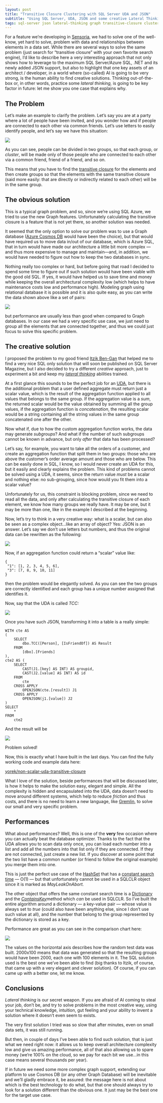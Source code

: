 ```yaml
---
layout: post
title: "Transitive Closure Clustering with SQL Server UDA and JSON"
subtitle: "Using SQL Server, UDA, JSON and some creative Lateral Thinkin to solve a common complex problem"
tags: sql-server json lateral-thinking graph transitive-closure clustering
---
```


For a feature we’re developing in
[Sensoria](http://www.sensoriafitness.com/), we had to solve one of the
well-know, yet hard to solve, problem with data and relationships
between elements in a data set. While there are several ways to solve
the same problem (just search for “transitive closure” with your own
favorite search engine), I’d like to describe here a very interesting
approach that not only shows how to leverage to the maximum SQL
Server/Azure SQL, .NET and its newly added JSON support, but also to
highlight that one key assets of an architect / developer, in a world
where (so-called) AI is going to be very strong, is the human ability to
find creative solutions. Thinking out-of-the-box or, in other words,
practice some *lateral thinking,* is going to be key factor in future:
let me show you one case that explains why.

## The Problem

Let’s make an example to clarify the problem. Let’s say you are at a
party where a lot of people have been invited, and you wonder how and if
people are connected to each other via common friends. Let’s use letters
to easily identify people, and let’s say we have this situation:

![](/public/images/2017-11-12/image-01.png)

As you can see, people can be divided in two groups, so that each group,
or *cluster*, will be made only of those people who are connected to
each other via a common friend, friend of a friend, and so on.

This means that you have to find the [transitive
closure](https://en.wikipedia.org/wiki/Transitive_closure) for the
elements and then create groups so that the elements with the same
transitive closure (said more easily: that are directly or indirectly
related to each other) will be in the same group.

## The obvious solution

This is a typical graph problem, and so, since we’re using SQL Azure, we
tried to use the new Graph features. Unfortunately calculating the
transitive closure is a feature that is not yet there, so another
solution was needed.

It seemed that the only option to solve our problem was to use a Graph
database ([Azure Cosmos
DB](https://docs.microsoft.com/en-us/azure/cosmos-db/graph-introduction)
would have been the choice), but that would have required us to move
data in/out of our database, which is Azure SQL, that in turn would have
made our architecture a little bit more complex — and thus more
expensive to manage and maintain—and, in addition, we would have needed
to figure out how to keep the two databases in sync.

Nothing really too complex or hard, but before going that road I decided
to spend some time to figure out if such solution would have been viable
with the good old SQL. If yes, it would have helped us to save time and
money while keeping the overall architectural complexity low (which
helps to have maintenance costs low and performance high). Modeling
graph using relational database it is possible and it is also quite
easy, as you can write the data shown above like a set of pairs:

![](/public/images/2017-11-12/image-02.png)

but performance are usually less than good when compared to Graph
databases. In our case we had a very specific use case, we just need to
group all the elements that are connected together, and thus we could
just focus to solve this specific problem.

## The creative solution

I proposed the problem to my good friend [Itzik
Ben-Gan](http://sqlmag.com/author/itzik-ben-gan) that helped me to find
a very nice SQL only solution that will soon be published on SQL Server
Magazine, but I also decided to try a different *creative* approach,
just to experiment a bit and keep my [*lateral
thinking*](https://en.wikipedia.org/wiki/Lateral_thinking) abilities
trained.

At a first glance this sounds to be the perfect job for an
[UDA](https://docs.microsoft.com/en-us/sql/relational-databases/clr-integration-database-objects-user-defined-functions/clr-user-defined-aggregates),
but there is the additional problem that a user defined aggregate must
return just a scalar value, which is the result of the aggregation
function applied to all values that belongs to the same group. If the
aggregation value is a *sum*, the returned scalar would be the value
obtained by summing all the group values, if the aggregation function is
*concatenation*, the resulting scalar would be a string containing all
the string values in the same group concatenated one after the other.

Now what if, due to how the custom aggregation function works, the data
may generate *subgroups*? And what if the number of such subgroups
cannot be known in advance, but only *after* that data has been
processed?

Let’s say, for example, you want to take all the orders of a customer,
and create an aggregation function that split them in two groups: those
who are above the customer’s order average amount and those who are
below. This can be easily done in SQL, I know, so I would never create
an UDA for this, but it easily and clearly explains the problem. This
kind of problems cannot be solved using a UDA, it seems, since the
return value *must* be a scalar and nothing else: no sub-grouping, since
how would you fit them into a scalar value?

Unfortunately for us, this constraint is blocking problem, since we need
to read all the data, and only after calculating the transitive closure
of each element, we know how many groups we really have. It may be one,
but it may be more than one, like in the example I described at the
beginning.

Now, let’s try to think in a very creative way: what is a scalar, but
can also be seen as a complex object…like an array of object? Yes: JSON
is an answer. Let’s say we don’t use letters but numbers, and thus the
original data can be rewritten as the following:

![](/public/images/2017-11-12/image-03.png)

Now, if an aggregation function could return a “scalar” value like:

    {
     "1": [1, 2, 3, 4, 5, 6],
     "3": [7, 8, 9, 10, 11]
    }

then the problem would be elegantly solved. As you can see the two
groups are correctly identified and each group has a unique number
assigned that identifies it.

Now, say that the UDA is called *TCC:*

![](/public/images/2017-11-12/image-04.png)

Once you have such JSON, transforming it into a table is a really
simple:

    WITH cte AS
    (
        SELECT 
            dbo.TCC([Person], [IsFriendOf]) AS Result 
        FROM 
            [dbo].[Friends]
    ),
    cte2 AS (
        SELECT
            CAST(J1.[key] AS INT) AS groupid,
            CAST(J2.[value] AS INT) AS id
        FROM
            cte
        CROSS APPLY
            OPENJSON(cte.[result]) J1
        CROSS APPLY
            OPENJSON(j1.[value]) J2
    )
    SELECT
        *
    FROM
        cte2

And the result will be

![](/public/images/2017-11-12/image-05.png)

Problem solved!

Now, this is exactly what I have built in the last days. You can find
the fully working code and example data here:

[yorek/non-scalar-uda-transitive-closure](https://github.com/yorek/non-scalar-uda-transitive-closure)

What I love of the solution, beside performances that will be discussed
later, is how it helps to make the solution easy, elegant and simple.
All the complexity is hidden and encapsulated into the UDA, data doesn’t
need to move around different systems, which help to reduce *friction*
and thus costs, and there is no need to learn a new language, like
[Gremlin](https://docs.microsoft.com/en-us/azure/cosmos-db/gremlin-support),
to solve our small and very specific problem.

## Performances

What about performances? Well, this is one of the **very** few occasion
where you can actually beat the database optimizer. Thanks to the fact
that the UDA allows you to scan data only once, you can load each number
into a list and add all the numbers into that list only if they are
connected. If they are not connected, just create a new list. If you
discover at some point that the two list have a common number (or friend
to follow the original example) you merge them into one.

This is just the perfect use case of the
[HashSet](https://msdn.microsoft.com/en-us/library/bb359438%28v=vs.110%29.aspx)
that has a [constant search
time](https://msdn.microsoft.com/en-us/library/bb356440%28v=vs.110%29.aspx)
— O(1) — but that unfortunately cannot be used in a SQLCLR object since
it is marked as *MayLeakOnAbort.*

The other object that offers the same constant search time is a
[Dictionary](https://msdn.microsoft.com/en-us/library/xfhwa508%28v=vs.110%29.aspx)
and the
[*ContainsKey*](https://msdn.microsoft.com/en-us/library/kw5aaea4%28v=vs.110%29.aspx)method
which *can* be used in SQLCLR. So I’ve built the entire algorithm around
a dictionary — a key-value pair — whose value is always set to *true*
(could also have been anything else, since I don’t use such value at
all), and the number that belong to the group represented by the
dictionary is stored as a key.

Performance are great as you can see in the comparison chart here:

![](/public/images/2017-11-12/image-06.png)

The values on the horizontal axis describes how the random test data was
built. 2000x100 means that data was generated so that the resulting
groups would have been 2000, each one with 100 elements in it. The SQL
solution used is the best one we’ve been able to find (big thanks to
Itzik, of course, that came up with a very elegant and clever solution).
Of course, if you can came up with a better one, let me know.

## Conclusions

*Lateral thinking* is our secret weapon. If you are afraid of AI coming
to steal your job, don’t be, and try to solve problems in the most
creative way, using your technical knowledge, intuition, gut feeling and
your ability to invent a solution where it doesn’t even seem to exists.

The very first solution I tried was so slow that after minutes, even on
small data sets, it was still running.

But then, in couple of days I’ve been able to find such solution, that
is just what we need right now: it allows us to keep overall
architecture complexity low and give us amazing performance, all of that
also allowing us to spare money (we’re 100% on the cloud, so we pay for
each bit we use…in this case means several thousands per year).

If in future we need some more complex graph support, extending our
platform to use Cosmos DB (or any other Graph Database) will be
inevitable and we’ll gladly embrace it, be assured: the message here is
not about which is the best technology to do what, but that one should
always try to look for a solution different than the obvious one. It
just may be the best one for the target use case.
